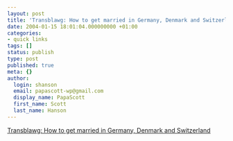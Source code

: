 ```yaml
---
layout: post
title: 'Transblawg: How to get married in Germany, Denmark and Switzerland'
date: 2004-01-15 18:01:04.000000000 +01:00
categories:
- quick links
tags: []
status: publish
type: post
published: true
meta: {}
author:
  login: shanson
  email: papascott-wp@gmail.com
  display_name: PapaScott
  first_name: Scott
  last_name: Hanson
---
```

<p><a title="Step 1: Find a fiancé(e)" href="http://www.margaret-marks.com/Transblawg/archives/000586.html">Transblawg: How to get married in Germany, Denmark and Switzerland</a></p>
